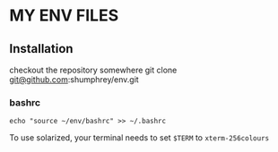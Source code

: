 MY ENV FILES
============

Installation
------------

checkout the repository somewhere
    git clone git@github.com:shumphrey/env.git

 

### bashrc
 
    echo "source ~/env/bashrc" >> ~/.bashrc

To use solarized, your terminal needs to set `$TERM` to `xterm-256colours`
